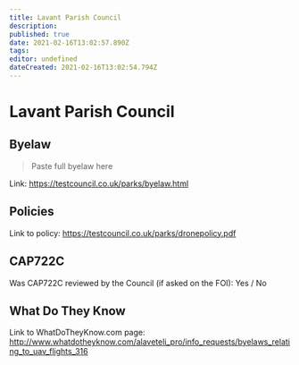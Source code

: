 ```yaml
---
title: Lavant Parish Council
description: 
published: true
date: 2021-02-16T13:02:57.890Z
tags: 
editor: undefined
dateCreated: 2021-02-16T13:02:54.794Z
---
```


# Lavant Parish Council


## Byelaw
> Paste full byelaw here

Link:
https://testcouncil.co.uk/parks/byelaw.html

## Policies
Link to policy:
https://testcouncil.co.uk/parks/dronepolicy.pdf

## CAP722C

Was CAP722C reviewed by the Council (if asked on the FOI): Yes / No

## What Do They Know

Link to WhatDoTheyKnow.com page:
http://www.whatdotheyknow.com/alaveteli_pro/info_requests/byelaws_relating_to_uav_flights_316

